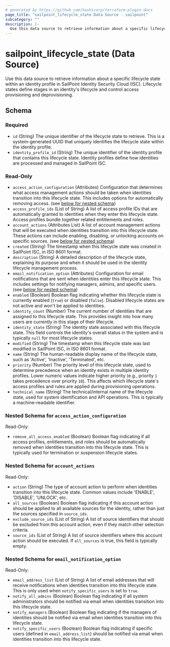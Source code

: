 ```yaml
---
# generated by https://github.com/hashicorp/terraform-plugin-docs
page_title: "sailpoint_lifecycle_state Data Source - sailpoint"
subcategory: ""
description: |-
  Use this data source to retrieve information about a specific lifecycle state within an identity profile in SailPoint Identity Security Cloud (ISC). Lifecycle states define stages in an identity's lifecycle and control access provisioning and deprovisioning.
---
```


# sailpoint_lifecycle_state (Data Source)

Use this data source to retrieve information about a specific lifecycle state within an identity profile in SailPoint Identity Security Cloud (ISC). Lifecycle states define stages in an identity's lifecycle and control access provisioning and deprovisioning.



<!-- schema generated by tfplugindocs -->
## Schema

### Required

- `id` (String) The unique identifier of the lifecycle state to retrieve. This is a system-generated UUID that uniquely identifies the lifecycle state within the identity profile.
- `identity_profile_id` (String) The unique identifier of the identity profile that contains this lifecycle state. Identity profiles define how identities are processed and managed in SailPoint ISC.

### Read-Only

- `access_action_configuration` (Attributes) Configuration that determines what access management actions should be taken when identities transition into this lifecycle state. This includes options for automatically removing access. (see [below for nested schema](#nestedatt--access_action_configuration))
- `access_profile_ids` (List of String) A list of access profile IDs that are automatically granted to identities when they enter this lifecycle state. Access profiles bundle together related entitlements and roles.
- `account_actions` (Attributes List) A list of account management actions that will be executed when identities transition into this lifecycle state. These actions can include enabling, disabling, or unlocking accounts on specific sources. (see [below for nested schema](#nestedatt--account_actions))
- `created` (String) The timestamp when this lifecycle state was created in SailPoint ISC, in ISO 8601 format.
- `description` (String) A detailed description of the lifecycle state, explaining its purpose and when it should be used in the identity lifecycle management process.
- `email_notification_option` (Attributes) Configuration for email notifications that are sent when identities enter this lifecycle state. This includes settings for notifying managers, admins, and specific users. (see [below for nested schema](#nestedatt--email_notification_option))
- `enabled` (Boolean) Boolean flag indicating whether this lifecycle state is currently enabled (`true`) or disabled (`false`). Disabled lifecycle states are not active and won't be applied to identities.
- `identity_count` (Number) The current number of identities that are assigned to this lifecycle state. This provides insight into how many users are currently in this stage of their lifecycle.
- `identity_state` (String) The identity state associated with this lifecycle state. This field controls the identity's overall status in the system and is typically `null` for most lifecycle states.
- `modified` (String) The timestamp when this lifecycle state was last modified in SailPoint ISC, in ISO 8601 format.
- `name` (String) The human-readable display name of the lifecycle state, such as 'Active', 'Inactive', 'Terminated', etc.
- `priority` (Number) The priority level of this lifecycle state, used to determine precedence when an identity exists in multiple identity profiles. Lower numeric values indicate higher priority (e.g., priority `1` takes precedence over priority `10`). This affects which lifecycle state's access profiles and rules are applied during provisioning operations.
- `technical_name` (String) The technical/internal name of the lifecycle state, used for system identification and API operations. This is typically a machine-readable identifier.

<a id="nestedatt--access_action_configuration"></a>
### Nested Schema for `access_action_configuration`

Read-Only:

- `remove_all_access_enabled` (Boolean) Boolean flag indicating if all access profiles, entitlements, and roles should be automatically removed when identities transition into this lifecycle state. This is typically used for termination or suspension lifecycle states.


<a id="nestedatt--account_actions"></a>
### Nested Schema for `account_actions`

Read-Only:

- `action` (String) The type of account action to perform when identities transition into this lifecycle state. Common values include 'ENABLE', 'DISABLE', 'UNLOCK', etc.
- `all_sources` (Boolean) Boolean flag indicating if this account action should be applied to all available sources for the identity, rather than just the sources specified in `source_ids`.
- `exclude_source_ids` (List of String) A list of source identifiers that should be excluded from this account action, even if they match other selection criteria.
- `source_ids` (List of String) A list of source identifiers where this account action should be executed. If `all_sources` is true, this field is typically empty.


<a id="nestedatt--email_notification_option"></a>
### Nested Schema for `email_notification_option`

Read-Only:

- `email_address_list` (List of String) A list of email addresses that will receive notifications when identities transition into this lifecycle state. This is only used when `notify_specific_users` is set to `true`.
- `notify_all_admins` (Boolean) Boolean flag indicating if all system administrators should be notified via email when identities transition into this lifecycle state.
- `notify_managers` (Boolean) Boolean flag indicating if the managers of identities should be notified via email when identities transition into this lifecycle state.
- `notify_specific_users` (Boolean) Boolean flag indicating if specific users (defined in `email_address_list`) should be notified via email when identities transition into this lifecycle state.
